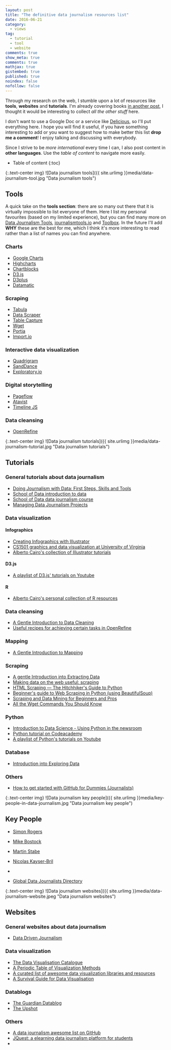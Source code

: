 ```yaml
---
layout: post
title: "The definitive data journalism resources list"
date: 2016-06-21
category:
  - views
tag:
  - tutorial
  - tool
  - website
comments: true
show_meta: true
comments: true
mathjax: true
gistembed: true
published: true
noindex: false
nofollow: false
---
```


Through my research on the web, I stumble upon a lot of resources like **tools**, **websites** and **tutorials**. I'm already covering books [in another post](https://damianobacci.github.io/blog/data-journalism-books-must-read), I thought it would be interesting to collect *all the other stuff* here.

<!--more-->

I don't want to use a Google Doc or a service like [Delicious](http://del.icio.us/), so I'll put everything here. I hope you will find it useful, if you have something interesting to add or you want to suggest how to make better this list **drop me a comment**! I enjoy talking and discussing with everybody.

Since I strive to be *more international* every time I can, I also post content in **other languages**. Use the *table of content* to navigate more easily.

* Table of content
{:toc}

{:.text-center img}
![Data journalism tools]({{ site.urlimg }}media/data-journalism-tool.jpg "Data journalism tools")

## Tools

A quick take on the **tools section**: there are so many out there that it is virtually impossible to list everyone of them. Here I list my personal favourites (based on my limited experience), but you can find many more on [Data Journalism Tools](http://data-journalism-tools.silk.co/), [journalismtools.io](http://journalismtools.io/) and [Toolbox](http://iilab.github.io/influencemapping-toolbox/tools.html). In the future I'll add **WHY** these are the best for me, which I think it's more interesting to read rather than a list of names you can find anywhere.

### Charts

* [Google Charts](https://developers.google.com/chart/)
* [Highcharts](http://www.highcharts.com/)
* [Chartblocks](http://www.chartblocks.com/en/)
* [D3.js](https://d3js.org/)
* [D3plus](http://d3plus.org/)
* [Datamatic](http://datamatic.co/)

### Scraping

* [Tabula](http://tabula.dataninja.it/)
* [Data Scraper](https://chrome.google.com/webstore/detail/data-scraper/nndknepjnldbdbepjfgmncbggmopgden)
* [Table Capture](https://chrome.google.com/webstore/detail/table-capture/iebpjdmgckacbodjpijphcplhebcmeop)
* [Wget](https://www.gnu.org/software/wget/manual/html_node/Overview.html#Overview)
* [Portia](http://scrapinghub.com/portia/)
* [Import.io](https://www.import.io/)

### Interactive data visualization

* [Quadrigram](http://www.quadrigram.com/)
* [SandDance](https://www.sanddance.ms/)
* [Exploratory.io](https://exploratory.io/)

### Digital storytelling

* [Pageflow](http://pageflow.io/en)
* [Atavist](https://atavist.com/)
* [Timeline JS](https://timeline.knightlab.com/)

### Data cleansing

* [OpenRefine](http://openrefine.org/)

{:.text-center img}
![Data journalism tutorials]({{ site.urlimg }}media/data-journalism-tutorial.jpg "Data journalism tutorials")

## Tutorials

### General tutorials about data journalism

* [Doing Journalism with Data: First Steps, Skills and Tools](http://learno.net/courses/doing-journalism-with-data-first-steps-skills-and-tools)
* [School of Data introduction to data](http://schoolofdata.org/courses/#DataFundamentals)
* [School of Data data journalism course](http://schoolofdata.org/courses/#SchoolOfDataJourn)
* [Managing Data Journalism Projects](http://learno.net/courses/managing-data-journalism-projects)

### Data visualization

#### Infographics

* [Creating Infographics with Illustrator](https://www.lynda.com/Illustrator-tutorials/Creating-Infographics-Illustrator/119011-2.html)
* [CS1501 graphics and data visualization at University of Virginia](http://kevin.4mcveys.com/CS1501/)
* [Alberto Cairo's collection of Illustrator tutorials](http://www.thefunctionalart.com/p/instructors-guide.html)

#### D3.js

* [A playlist of D3.js' tutorials on Youtube](https://www.youtube.com/playlist?list=PLBaP9n-tgnz_z0KjJX6AfD3PGSJ_judmR)

#### R

* [Alberto Cairo's personal collection of R resources](https://www.dropbox.com/s/gyqyz3hei7lhhmt/R_RESOURCES.txt?dl=0)

### Data cleansing

* [A Gentle Introduction to Data Cleaning](http://schoolofdata.org/courses/#IntroDataCleaning)
* [Useful recipes for achieving certain tasks in OpenRefine](https://github.com/OpenRefine/OpenRefine/wiki/Recipes)

### Mapping

* [A Gentle Introduction to Mapping](http://schoolofdata.org/courses/#GentleIntroMapping)

### Scraping

* [A gentle Introduction into Extracting Data](http://schoolofdata.org/courses/#GentleIntroExtractingData)
* [Making data on the web useful: scraping](http://schoolofdata.org/handbook/courses/scraping/)
* [HTML Scraping — The Hitchhiker's Guide to Python](http://docs.python-guide.org/en/latest/scenarios/scrape/)
* [Beginner's guide to Web Scraping in Python (using BeautifulSoup)](http://www.analyticsvidhya.com/blog/2015/10/beginner-guide-web-scraping-beautiful-soup-python/)
* [Scraping and Data Mining for Beginners and Pros ](https://www.udemy.com/scraping-and-data-mining-for-beginners-and-pros/)
* [All the Wget Commands You Should Know](http://www.labnol.org/software/wget-command-examples/28750/)

### Python

* [Introduction to Data Science - Using Python in the newsroom](https://tswicegood.github.io/python-data-science-intro/index.html)
* [Python tutorial on Codeacademy](https://www.codecademy.com/learn/python)
* [A playlist of Python's tutorials on Youtube](https://www.youtube.com/playlist?list=PLBaP9n-tgnz9iBXJPfDQBehg0j2DWbOpX)

### Database

* [Introduction into Exploring Data](http://schoolofdata.org/courses/#IntroExploringData)

### Others

* [How to get started with GitHub for Dummies (Journalists)](http://www.interhacktives.com/2015/05/04/how-to-get-started-with-github-for-dummies-journalists/)

{:.text-center img}
![Data journalism key people]({{ site.urlimg }}media/key-people-in-data-journalism.jpg "Data journalism key people")

## Key People

* [Simon Rogers](https://twitter.com/smfrogers)
* [Mike Bostock](https://twitter.com/mbostock)
* [Martin Stabe](https://twitter.com/martinstabe)
* [Nicolas Kayser-Bril](https://twitter.com/nicolaskb)
* []()

* [Global Data Journalists Directory](https://jplusplus.github.io/global-directory/)

{:.text-center img}
![Data journalism websites]({{ site.urlimg }}media/data-journalism-website.jpeg "Data journalism websites")

## Websites

### General websites about data journalism

* [Data Driven Journalism](http://datadrivenjournalism.net/)

### Data visualization

* [The Data Visualisation Catalogue](http://www.datavizcatalogue.com/)
* [A Periodic Table of Visualization Methods](http://www.visual-literacy.org/periodic_table/periodic_table.html)
* [A curated list of awesome data visualization libraries and resources](https://github.com/fasouto/awesome-dataviz)
* [A Survival Guide for Data Visualisation](http://datadrivenjournalism.net/resources/A_Survival_Guide_for_Data_Visualisation)

### Datablogs

* [The Guardian Datablog](http://www.theguardian.com/data)
* [The Upshot](http://www.nytimes.com/section/upshot)

### Others

* [A data journalism awesome list on GitHub](https://github.com/infoculture/awesome-datajournalism)
* [JQuest: a elearning data journalism platform for students](http://www.jquestapp.com/)
* []()
